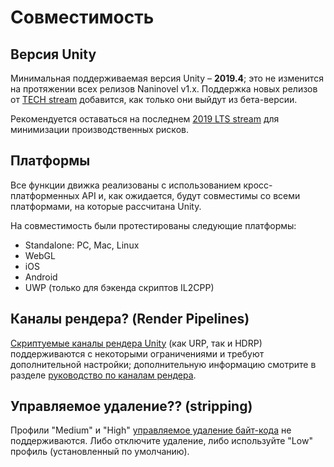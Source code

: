 # Совместимость

## Версия Unity

Минимальная поддерживаемая версия Unity – **2019.4**; это не изменится на протяжении всех релизов Naninovel v1.х. Поддержка новых релизов от [TECH stream](https://blogs.unity3d.com/2018/04/09/new-plans-for-unity-releases-introducing-the-tech-and-long-term-support-lts-streams/) добавится, как только они выйдут из бета-версии.

Рекомендуется оставаться на последнем [2019 LTS stream](https://unity3d.com/unity/qa/lts-releases?version=2019.4) для минимизации производственных рисков.

## Платформы

Все функции движка реализованы с использованием кросс-платформенных API и, как ожидается, будут совместимы со всеми платформами, на которые рассчитана Unity.

На совместимость были протестированы следующие платформы:
* Standalone: PC, Mac, Linux
* WebGL
* iOS
* Android
* UWP (только для бэкенда скриптов IL2CPP)

## Каналы рендера? (Render Pipelines)

[Скриптуемые каналы рендера Unity](https://docs.unity3d.com/Manual/render-pipelines.html) (как URP, так и HDRP) поддерживаются с некоторыми ограничениями и требуют дополнительной настройки; дополнительную информацию смотрите в разделе [руководство по каналам рендера](/ru/guide/render-pipelines.md).

## Управляемое удаление?? (stripping)

Профили "Medium" и "High" [управляемое удаление байт-кода](https://docs.unity3d.com/Manual/ManagedCodeStripping.html) не поддерживаются. Либо отключите удаление, либо используйте "Low" профиль (установленный по умолчанию).
